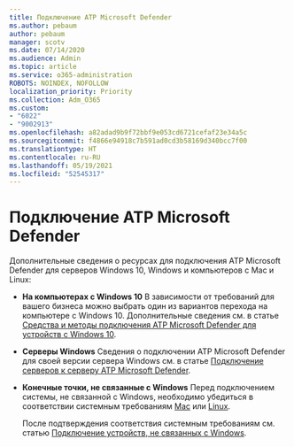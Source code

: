 ```yaml
---
title: Подключение ATP Microsoft Defender
ms.author: pebaum
author: pebaum
manager: scotv
ms.date: 07/14/2020
ms.audience: Admin
ms.topic: article
ms.service: o365-administration
ROBOTS: NOINDEX, NOFOLLOW
localization_priority: Priority
ms.collection: Adm_O365
ms.custom:
- "6022"
- "9002913"
ms.openlocfilehash: a82adad9b9f72bbf9e053cd6721cefaf23e34a5c
ms.sourcegitcommit: f4866e94918c7b591ad0cd3b58169d340bcc7f00
ms.translationtype: HT
ms.contentlocale: ru-RU
ms.lasthandoff: 05/19/2021
ms.locfileid: "52545317"
---
```

# <a name="onboarding-microsoft-defender-atp"></a>Подключение ATP Microsoft Defender

Дополнительные сведения о ресурсах для подключения ATP Microsoft Defender для серверов Windows 10, Windows и компьютеров с Mac и Linux: 

- **На компьютерах с Windows 10** В зависимости от требований для вашего бизнеса можно выбрать один из вариантов перехода на компьютере с Windows 10. Дополнительные сведения см. в статье [Средства и методы подключения ATP Microsoft Defender для устройств с Windows 10](/windows/security/threat-protection/microsoft-defender-atp/configure-endpoints). 

- **Серверы Windows** Сведения о подключении ATP Microsoft Defender для своей версии сервера Windows см. в статье [Подключение серверов к серверу ATP Microsoft Defender](/windows/security/threat-protection/microsoft-defender-atp/configure-server-endpoints).

- **Конечные точки, не связанные с Windows** Перед подключением системы, не связанной с Windows, необходимо убедиться в соответствии системным требованиям [Mac](/windows/security/threat-protection/microsoft-defender-atp/microsoft-defender-atp-mac#system-requirements) или [Linux](/windows/security/threat-protection/microsoft-defender-atp/microsoft-defender-atp-linux#system-requirements).

    После подтверждения соответствия системным требованиям см. статью [Подключение устройств, не связанных с Windows](/windows/security/threat-protection/microsoft-defender-atp/configure-endpoints-non-windows#onboarding-non-windows-machines).